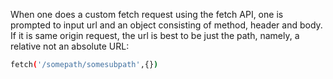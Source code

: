 When one does a custom fetch request using the fetch API, one is prompted to input url and an object consisting of method, header and body. If it is same origin request, the url is best to be just the path, namely, a relative not an absolute URL:
```sh
fetch('/somepath/somesubpath',{})
```